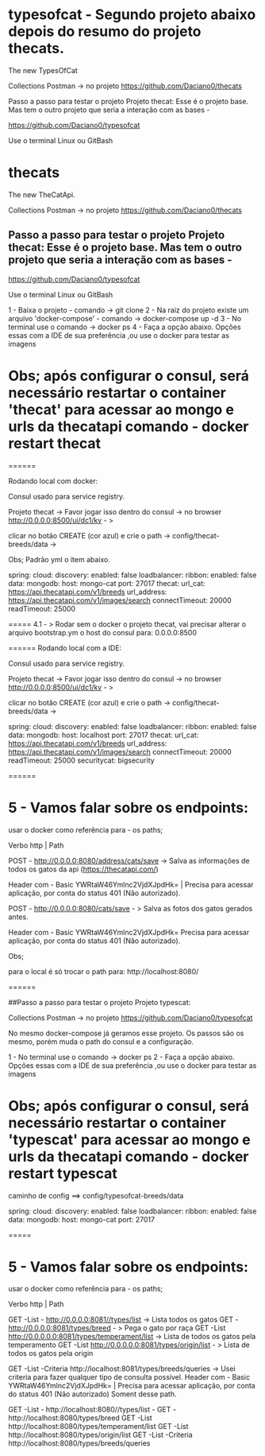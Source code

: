 # typesofcat -  Segundo projeto abaixo depois do resumo do projeto thecats.
The new  TypesOfCat

Collections Postman -> no projeto  https://github.com/Daciano0/thecats

Passo a passo para testar o projeto Projeto thecat: Esse é o projeto base. Mas tem o outro projeto que seria a interação com as bases - 

https://github.com/Daciano0/typesofcat

Use o terminal Linux ou GitBash

# thecats
The new TheCatApi.

Collections Postman -> no projeto  https://github.com/Daciano0/thecats

## Passo a passo para testar o projeto Projeto thecat: Esse é o projeto base. Mas tem o outro projeto que seria a interação com as bases - 

https://github.com/Daciano0/typesofcat

Use o terminal Linux ou GitBash

 1 - Baixa o projeto - comando -> git clone <clone> 
 2 - Na raiz do projeto existe um arquivo 'docker-compose' - comando -> docker-compose up -d 
 3 - No terminal use o comando -> docker ps 
 4 - Faça a opção abaixo. Opções essas com a IDE de sua preferência ,ou use o docker para testar as imagens
# Obs; após configurar o consul, será necessário restartar o container 'thecat' para acessar ao mongo e urls da thecatapi comando  - docker restart thecat

======

Rodando local com docker:

Consul usado para service registry.

Projeto thecat -> Favor jogar isso dentro do consul -> no browser http://0.0.0.0:8500/ui/dc1/kv - >

clicar no botão CREATE (cor azul) e crie o path -> config/thecat-breeds/data  -> 

Obs; Padrão yml o item abaixo.

spring:
  cloud:
    discovery:
      enabled: false
    loadbalancer:
      ribbon:
        enabled: false
  data:
    mongodb:
      host: mongo-cat
      port: 27017
thecat:
  url_cat: https://api.thecatapi.com/v1/breeds
  url_address: https://api.thecatapi.com/v1/images/search 
  connectTimeout: 20000
  readTimeout: 25000

 
===== 
 4.1 - > Rodar sem o docker o projeto thecat, vai precisar alterar o arquivo bootstrap.ym  o host do consul para: 0.0.0.0:8500  


======
Rodando local com a IDE:

Consul usado para service registry.

Projeto thecat -> Favor jogar isso dentro do consul -> no browser http://0.0.0.0:8500/ui/dc1/kv - >

clicar no botão CREATE (cor azul) e crie o path -> config/thecat-breeds/data  -> 


spring:
  cloud:
    discovery:
      enabled: false
    loadbalancer:
      ribbon:
        enabled: false
  data:
    mongodb:
      host: localhost
      port: 27017
thecat:
  url_cat: https://api.thecatapi.com/v1/breeds
  url_address: https://api.thecatapi.com/v1/images/search 
  connectTimeout: 20000
  readTimeout: 25000
  securitycat: bigsecurity
  
======


# 5 - Vamos falar sobre os endpoints:

usar o docker como referência para - os paths;

Verbo http | Path

POST - http://0.0.0.0:8080/address/cats/save  -> Salva as informações de todos os gatos da api (https://thecatapi.com/)

Header com - Basic YWRtaW46Ymlnc2VjdXJpdHk=    | Precisa para acessar aplicação, por conta do status 401 (Não autorizado).

POST - http://0.0.0.0:8080/cats/save - > Salva as fotos dos gatos gerados antes.

Header com - Basic YWRtaW46Ymlnc2VjdXJpdHk=    Precisa para acessar aplicação, por conta do status 401 (Não autorizado).

Obs;

para o local é só trocar o path para:  http://localhost:8080/

 ======
 
 ##Passo a passo para testar o projeto Projeto typescat:
 
 Collections Postman -> no projeto https://github.com/Daciano0/typesofcat
 
 No mesmo docker-compose já geramos esse projeto. Os passos são os mesmo, porém muda o path do consul e a configuração.

 1 - No terminal use o comando -> docker ps 
 2 - Faça a opção abaixo. Opções essas com a IDE de sua preferência ,ou use o docker para testar as imagens
# Obs; após configurar o consul, será necessário restartar o container 'typescat' para acessar ao mongo e urls da thecatapi comando  - docker restart typescat


caminho de config ==> config/typesofcat-breeds/data
 
 
spring:
  cloud:
    discovery:
      enabled: false
    loadbalancer:
      ribbon:
        enabled: false
  data:
    mongodb:
      host: mongo-cat
      port: 27017

=====

# 5 - Vamos falar sobre os endpoints:

usar o docker como referência para - os paths;

Verbo http | Path

GET -List - http://0.0.0.0:8081//types/list  -> Lista todos os gatos
GET - http://0.0.0.0:8081/types/breed - >  Pega o gato por raça
GET -List http://0.0.0.0.0:8081/types/temperament/list   -> Lista de todos os gatos pela temperamento
GET -List http://0.0.0.0.0:8081/types/origin/list   - > Lista de todos os gatos pela origin

GET -List -Criteria http://localhost:8081/types/breeds/queries ->  Usei criteria para fazer qualquer tipo de consulta possível. Header com - Basic YWRtaW46Ymlnc2VjdXJpdHk=    | Precisa para acessar aplicação, por conta do status 401 (Não autorizado) Soment desse path.

GET -List - http://localhost:8080//types/list  -
GET - http://localhost:8080/types/breed
GET -List http://localhost:8080/types/temperament/list
GET -List http://localhost:8080/types/origin/list
GET -List -Criteria http://localhost:8080/types/breeds/queries
